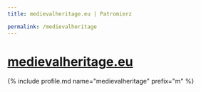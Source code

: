 ```yaml
---
title: medievalheritage.eu | Patromierz

permalink: /medievalheritage
---
```


# [medievalheritage.eu](https://patronite.pl/medievalheritage)

{% include profile.md name="medievalheritage" prefix="m" %}
